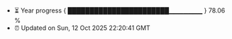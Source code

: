 - ⏳ Year progress { ███████████████████████▁▁▁▁▁▁▁ } 78.06 %
- ⏰ Updated on Sun, 12 Oct 2025 22:20:41 GMT

